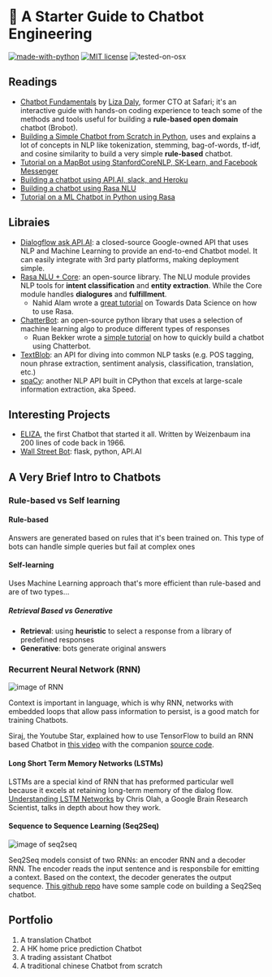 # :rocket: A Starter Guide to Chatbot Engineering

[![made-with-python](https://img.shields.io/badge/Made%20with-Python-1f425f.svg)](https://www.python.org/)
[![MIT license](https://img.shields.io/badge/License-MIT-blue.svg)](https://lbesson.mit-license.org/)
![tested-on-osx](https://img.shields.io/badge/Tested%20on-OSX-lightgrey.svg)

## Readings
* [Chatbot Fundamentals](https://apps.worldwritable.com/tutorials/chatbot/) by [Liza Daly](https://lizadaly.com/), former CTO at Safari; it's an interactive guide with hands-on coding experience to teach some of the methods and tools useful for building a **rule-based open domain** chatbot (Brobot).
* [Building a Simple Chatbot from Scratch in Python](https://medium.com/analytics-vidhya/building-a-simple-chatbot-in-python-using-nltk-7c8c8215ac6e), uses and explains a lot of concepts in NLP like tokenization, stemming, bag-of-words, tf-idf, and cosine similarity to build a very simple **rule-based** chatbot.
* [Tutorial on a MapBot using StanfordCoreNLP, SK-Learn, and Facebook Messenger](https://chatbotslife.com/how-i-developed-my-own-learning-chatbot-in-python-from-scratch-and-deployed-it-on-facebook-88bc828be0a8)
* [Building a chatbot using API.AI, slack, and Heroku](https://moz.com/blog/chat-bot)
* [Building a chatbot using Rasa NLU](https://chatbotslife.com/conversational-ai-understanding-the-basics-and-a-chatbot-build-in-rasa-module-c23828307180)
* [Tutorial on a ML Chatbot in Python using Rasa](https://hackernoon.com/build-simple-chatbot-with-rasa-part-1-f4c6d5bb1aea)

## Libraies
* [Dialogflow ask API.AI](https://dialogflow.com/docs/getting-started): a closed-source Google-owned API that uses NLP and Machine Learning to provide an end-to-end Chatbot model. It can easily integrate with 3rd party platforms, making deployment simple.
* [Rasa NLU + Core](https://rasa.com/docs/nlu/): an open-source library. The NLU module provides NLP tools for **intent classification** and **entity extraction**. While the Core module handles **dialogures** and **fulfillment**.
  * Nahid Alam wrote a [great tutorial](https://towardsdatascience.com/a-chatbot-from-future-building-an-end-to-end-conversational-assistant-with-rasa-ai-51a1c93dabf2) on Towards Data Science on how to use Rasa.
* [ChatterBot](https://github.com/gunthercox/ChatterBot): an open-source python library that uses a selection of machine learning algo to produce different types of responses
  * Ruan Bekker wrote a [simple tutorial](https://blog.ruanbekker.com/blog/2017/12/13/create-a-chatbot-with-chatterbot-on-python/) on how to quickly build a chatbot using Chatterbot.
* [TextBlob](https://textblob.readthedocs.io/en/dev/): an API for diving into common NLP tasks (e.g. POS tagging, noun phrase extraction, sentiment analysis, classification, translation, etc.)
* [spaCy](https://spacy.io/): another NLP API built in CPython that excels at large-scale information extraction, aka Speed.

## Interesting Projects
* [ELIZA](http://psych.fullerton.edu/mbirnbaum/psych101/Eliza.htm?utm_source=ubisend.com&utm_medium=blog-link&utm_campaign=ubisend), the first Chatbot that started it all. Written by Weizenbaum ina 200 lines of code back in 1966.
* [Wall Street Bot](https://github.com/TarangKhanna/Wall-Street-Bot): flask, python, API.AI

## A Very Brief Intro to Chatbots
### Rule-based vs Self learning
#### Rule-based
Answers are generated based on rules that it's been trained on. This type of bots can handle simple queries but fail at complex ones
#### Self-learning
Uses Machine Learning approach that's more efficient than rule-based and are of two types...
##### Retrieval Based vs Generative
* **Retrieval**: using **heuristic** to select a response from a library of predefined responses
* **Generative**: bots generate original answers

### Recurrent Neural Network (RNN)
![image of RNN](http://complx.me/img/seq2seq/lstm.png)  

Context is important in language, which is why RNN, networks with embedded loops that allow pass information to persist, is a good match for training Chatbots.

Siraj, the Youtube Star, explained how to use TensorFlow to build an RNN based Chatbot in [this video](https://www.youtube.com/watch?v=SJDEOWLHYVo&index=66&list=WL&t=0s) with the companion [source code](https://github.com/llSourcell/tensorflow_chatbot).

#### Long Short Term Memory Networks (LSTMs)
LSTMs are a special kind of RNN that has preformed particular well because it excels at retaining long-term memory of the dialog flow. [Understanding LSTM Networks](http://colah.github.io/posts/2015-08-Understanding-LSTMs/) by Chris Olah, a Google Brain Research Scientist, talks in depth about how they work.

#### Sequence to Sequence Learning (Seq2Seq)
![image of seq2seq](http://complx.me/img/seq2seq/seq2seq2.png)

Seq2Seq models consist of two RNNs: an encoder RNN and a decoder RNN. The encoder reads the input sentence and is responsbile for emitting a context. Based on the context, the decoder generates the output sequence. [This github repo](https://github.com/tensorlayer/seq2seq-chatbot) have some sample code on building a Seq2Seq chatbot.

## Portfolio
1. A translation Chatbot
2. A HK home price prediction Chatbot
3. A trading assistant Chatbot
4. A traditional chinese Chatbot from scratch

